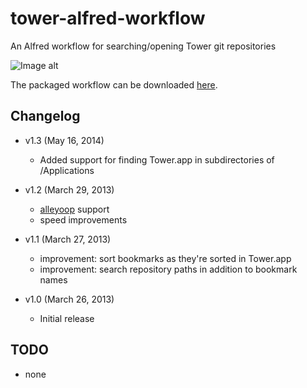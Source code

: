 tower-alfred-workflow
=====================

An Alfred workflow for searching/opening Tower git repositories

![Image alt](https://raw.github.com/cjlucas/tower-alfred-workflow/master/screenshot.png)

The packaged workflow can be downloaded [here](https://github.com/cjlucas/tower-alfred-workflow/raw/master/tower-alfred-workflow.alfredworkflow).

Changelog
---------

- v1.3 (May 16, 2014)
  - Added support for finding Tower.app in subdirectories of /Applications

- v1.2 (March 29, 2013)
  - [alleyoop](http://www.alfredforum.com/topic/1582-alleyoop-update-alfred-workflows/) support
  - speed improvements

- v1.1 (March 27, 2013)
  - improvement: sort bookmarks as they're sorted in Tower.app
  - improvement: search repository paths in addition to bookmark names

- v1.0 (March 26, 2013)
  - Initial release

TODO
----
- none
